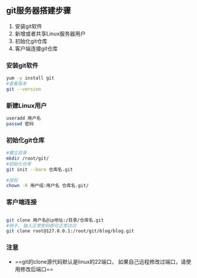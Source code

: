 ## git服务器搭建步骤
1. 安装git软件
2. 新增或者共享Linux服务器用户
3. 初始化git仓库
4. 客户端连接git仓库

### 安装git软件
```bash
yum -y install git
#查看版本
git --version
```

### 新建Linux用户
```bash
useradd 用户名
passwd 密码

```

### 初始化git仓库
```bash
#建立目录
mkdir /root/git/
#初始化仓库
git init --bare 仓库名.git

#授权
chown -R 用户组:用户名 仓库名.git/
```

### 客户端连接
```bash

git clone 用户名@ip地址:/目录/仓库名.git
#例子, 输入正常密码即可正常访问
git clone root@127.0.0.1:/root/git/blog/blog.git
```

### 注意
* ==git的clone源代码默认是linux的22端口， 如果自己远程修改过端口，请使用修改后端口==
